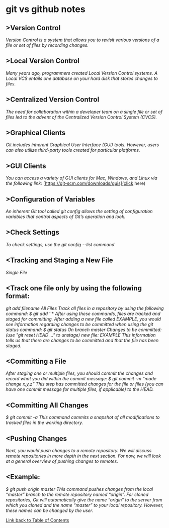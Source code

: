# git vs github notes

## >Version Control
*Version Control is a system that allows you to revisit various versions of a file or set of files by recording changes.*

## >Local Version Control
*Many years ago, programmers created Local Version Control systems. A Local VCS entails one database on your hard disk that stores changes to files.*

## >Centralized Version Control
*The need for collaboration within a developer team on a single file or set of files led to the advent of the Centralized Version Control System (CVCS).*

## >Graphical Clients
*Git includes inherent Graphical User Interface (GUI) tools. However, users can also utilize third-party tools created for particular platforms.*

## >GUI Clients
*You can access a variety of GUI clients for Mac, Windows, and Linux via the following link:* 
[https://git-scm.com/downloads/guis](click here)

## >Configuration of Variables
*An inherent Git tool called git config allows the setting of configuration variables that control aspects of Git’s operation and look.*

## >Check Settings
*To check settings, use the git config --list command.*

## <Tracking and Staging a New File
*Single File*

## <Track one file only by using the following format:
*git add filename*
*All Files*
*Track all files in a repository by using the following command:*
*$ git add '*'*
*After using these commands, files are tracked and staged for committing.*
*After adding a new file called EXAMPLE, you would see information regarding changes to be committed when using the git status command:*
*$ git status*
*On branch master*
*Changes to be committed:*
*(use "git reset HEAD ..." to unstage)*
*new file: EXAMPLE*
*This information tells us that there are changes to be committed and that the file has been staged.*

## <Committing a File
*After staging one or multiple files, you should commit the changes and record what you did within the commit message:*
*$ git commit -m “made change x,y,z”*
*This step has committed changes for the file or files (you can have one commit message for multiple files, if applicable) to the HEAD.*

## <Committing All Changes
*$ git commit -a*
*This command commits a snapshot of all modifications to tracked files in the working directory.*

## <Pushing Changes
*Next, you would push changes to a remote repository. We will discuss remote repositories in more depth in the next section. For now, we will look at a general* *overview of pushing changes to remotes.*

## <Example:
*$ git push origin master*
*This command pushes changes from the local “master” branch to the remote repository named “origin”.*
*For cloned repositories, Git will automatically give the name “origin” to the server from which you cloned and the name “master” to your local repository.* 
*However, these names can be changed by the user.*


[Link back to Table of Contents](README.md)
